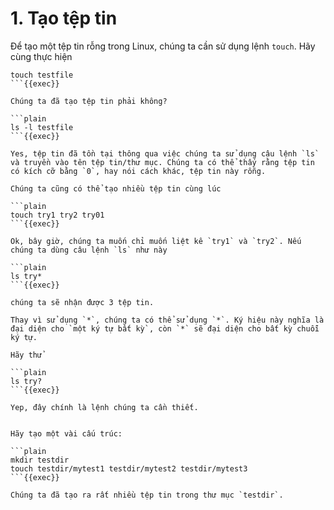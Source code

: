 # 1. Tạo tệp tin

Để tạo một tệp tin rỗng trong Linux, chúng ta cần sử dụng lệnh `touch`. Hãy cùng thực hiện

```plain
touch testfile
```{{exec}}

Chúng ta đã tạo tệp tin phải không?

```plain
ls -l testfile
```{{exec}}

Yes, tệp tin đã tồn tại thông qua việc chúng ta sử dụng câu lệnh `ls` và truyền vào tên tệp tin/thư mục. Chúng ta có thể thấy rằng tệp tin có kích cỡ bằng `0`, hay nói cách khác, tệp tin này rỗng.

Chúng ta cũng có thể tạo nhiều tệp tin cùng lúc

```plain
touch try1 try2 try01
```{{exec}}

Ok, bây giờ, chúng ta muốn chỉ muốn liệt kê `try1` và `try2`. Nếu chúng ta dùng câu lệnh `ls` như này

```plain
ls try*
```{{exec}}

chúng ta sẽ nhận được 3 tệp tin.

Thay vì sử dụng `*`, chúng ta có thể sử dụng `*`. Ký hiệu này nghĩa là đại diện cho `một ký tự bất kỳ`, còn `*` sẽ đại diện cho bất kỳ chuỗi ký tự.

Hãy thử

```plain
ls try?
```{{exec}}

Yep, đây chính là lệnh chúng ta cần thiết.


Hãy tạo một vài cấu trúc:

```plain
mkdir testdir
touch testdir/mytest1 testdir/mytest2 testdir/mytest3
```{{exec}}

Chúng ta đã tạo ra rất nhiều tệp tin trong thư mục `testdir`.

